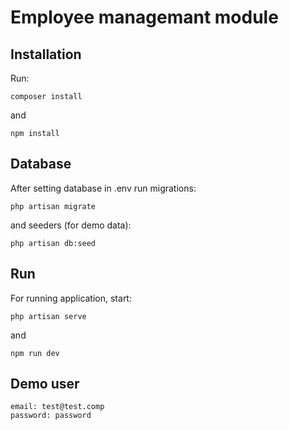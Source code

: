 
# Employee managemant module

## Installation
Run:
```
composer install
```
and
```
npm install
```

## Database
After setting database in .env run migrations:
```
php artisan migrate
```
and seeders (for demo data):
```
php artisan db:seed
```

## Run
For running application, start:
```
php artisan serve
```
and
```
npm run dev
```

## Demo user
```
email: test@test.comp
password: password
```
